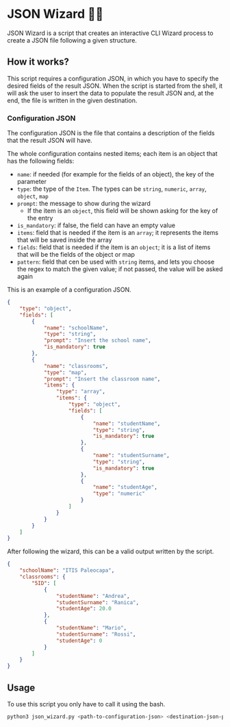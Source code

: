 # JSON Wizard 🧙‍♂️

JSON Wizard is a script that creates an interactive CLI Wizard process to create a JSON file 
following a given structure.

## How it works?

This script requires a configuration JSON, in which you have to specify the desired fields of the 
result JSON. When the script is started from the shell, it will ask the user to insert the data to 
populate the result JSON and, at the end, the file is written in the given destination. 

### Configuration JSON

The configuration JSON is the file that contains a description of the fields that the result JSON 
will have.

The whole configuration contains nested items; each item is an object that has the following fields:
- `name`: if needed (for example for the fields of an object), the key of the parameter
- `type`: the type of the `Item`. The types can be `string`, `numeric`, `array`, `object`, `map`
- `prompt`: the message to show during the wizard
    - If the item is an `object`, this field will be shown asking for the key of the entry
- `is_mandatory`: if false, the field can have an empty value
- `items`: field that is needed if the item is an `array`; it represents the items that will be 
saved inside the array
- `fields`: field that is needed if the item is an `object`; it is a list of items that will be the 
fields of the object or map
- `pattern`: field that cen be used with `string` items, and lets you choose the regex to match the 
given value; if not passed, the value will be asked again

This is an example of a configuration JSON.

``` json
{
    "type": "object",
    "fields": [
        {
            "name": "schoolName",
            "type": "string",
            "prompt": "Insert the school name",
            "is_mandatory": true
        },
        {
            "name": "classrooms",
            "type": "map",
            "prompt": "Insert the classroom name",
            "items": {
                "type": "array",
                "items": {
                    "type": "object",
                    "fields": [
                        {
                            "name": "studentName",
                            "type": "string",
                            "is_mandatory": true
                        },
                        {
                            "name": "studentSurname",
                            "type": "string",
                            "is_mandatory": true
                        },
                        {
                            "name": "studentAge",
                            "type": "numeric"
                        }
                    ]    
                }
            }
        }
    ]
}
```

After following the wizard, this can be a valid output written by the script.

``` json
{
    "schoolName": "ITIS Paleocapa",
    "classrooms": {
        "5ID": [
            {
                "studentName": "Andrea",
                "studentSurname": "Ranica",
                "studentAge": 20.0
            },
            {
                "studentName": "Mario",
                "studentSurname": "Rossi",
                "studentAge": 0
            }
        ]
    }
}
```

## Usage

To use this script you only have to call it using the bash.
``` bash
python3 json_wizard.py <path-to-configuration-json> <destination-json-path>
```
